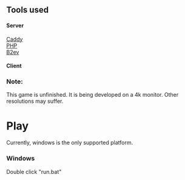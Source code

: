 ## Tools used
#### Server
[Caddy](https://github.com/caddyserver/caddy) <br>
[PHP](https://github.com/php/php-src) <br>
[B2ev](https://gitlab.com/TSnake41/b2ev)

#### Client


### Note:
This game is unfinished. It is being developed on a 4k monitor. Other resolutions may suffer.

# Play
Currently, windows is the only supported platform.
### Windows
Double click "run.bat"

